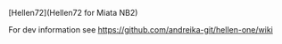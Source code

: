 
[Hellen72](Hellen72 for Miata NB2)


For dev information see https://github.com/andreika-git/hellen-one/wiki